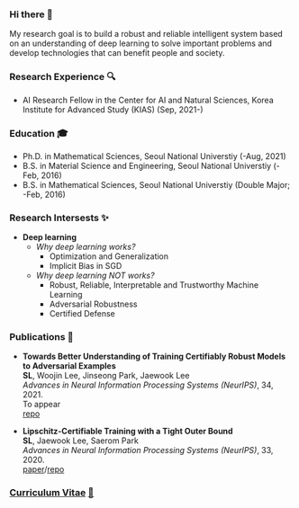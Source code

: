 ### Hi there 👋

My research goal is to build a robust and reliable intelligent system based on an understanding of deep learning to solve important problems and develop technologies that can benefit people and society.

### Research Experience 🔍
- AI Research Fellow in the Center for AI and Natural Sciences, Korea Institute for Advanced Study (KIAS) (Sep, 2021-)

### Education 🎓
- Ph.D. in Mathematical Sciences, Seoul National Universtiy (-Aug, 2021)
- B.S. in Material Science and Engineering, Seoul National Universtiy (-Feb, 2016)
- B.S. in Mathematical Sciences, Seoul National Universtiy (Double Major; -Feb, 2016)


### Research Intersests ✨
- **Deep learning**
    - _Why deep learning works?_
        - Optimization and Generalization
        - Implicit Bias in SGD 
    - _Why deep learning NOT works?_
        - Robust, Reliable, Interpretable and Trustworthy Machine Learning
        - Adversarial Robustness
        - Certified Defense

### Publications 📝
- **Towards Better Understanding of Training Certifiably Robust Models to Adversarial Examples**<br>
**SL**, Woojin Lee, Jinseong Park, Jaewook Lee<br>
_Advances in Neural Information Processing Systems (NeurIPS)_, 34, 2021.<br>
To appear<br>
[repo](https://github.com/sungyoon-lee/LossLandscapeMatters)

- **Lipschitz-Certifiable Training with a Tight Outer Bound**<br>
**SL**, Jaewook Lee, Saerom Park<br>
_Advances in Neural Information Processing Systems (NeurIPS)_, 33, 2020.<br>
[paper](https://proceedings.neurips.cc//paper/2020/hash/c46482dd5d39742f0bfd417b492d0e8e-Abstract.html)/[repo](https://github.com/sungyoon-lee/bcp)

### [Curriculum Vitae](https://www.notion.so/sungyoonlee/Sungyoon-Lee-18f9f5626aa54a55a7ee01cf1cbac224#1cdc13facdfa4285b42512afafcbd94d) [🌱](./cv.pdf)


<!--
**sungyoon-lee/sungyoon-lee** is a ✨ _special_ ✨ repository because its `README.md` (this file) appears on your GitHub profile.

Here are some ideas to get you started:

- 🔭 I’m currently working on ...
- 🌱 I’m currently learning ...
- 👯 I’m looking to collaborate on ...
- 🤔 I’m looking for help with ...
- 💬 Ask me about ...
- 📫 How to reach me: ...
- 😄 Pronouns: ...
- ⚡ Fun fact: ...
-->
